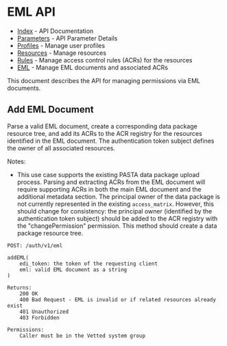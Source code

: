 # EML API

- [Index](index.md) - API Documentation
- [Parameters](parameters.md) - API Parameter Details
- [Profiles](profile.md) - Manage user profiles
- [Resources](resource.md) - Manage resources
- [Rules](rule.md) - Manage access control rules (ACRs) for the resources
- [EML](eml.md) - Manage EML documents and associated ACRs

This document describes the API for managing permissions via EML documents.

## Add EML Document

Parse a valid EML document, create a corresponding data package resource tree, and add its ACRs to the ACR registry for the resources identified in the EML document. The authentication token subject defines the owner of all associated resources.

Notes: 

- This use case supports the existing PASTA data package upload process. Parsing and extracting ACRs from the EML document will require supporting ACRs in both the main EML document and the additional metadata section. The principal owner of the data package is not currently represented in the existing `access_matrix`. However, this should change for consistency: the principal owner (identified by the authentication token subject) should be added to the ACR registry with the "changePermission" permission. This method should create a data package resource tree.
```
POST: /auth/v1/eml

addEML(
    edi_token: the token of the requesting client
    eml: valid EML document as a string
)

Returns:
    200 OK
    400 Bad Request - EML is invalid or if related resources already exist
    401 Unauthorized
    403 Forbidden

Permissions:
    Caller must be in the Vetted system group
```
